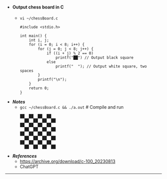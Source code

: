 - #### Output chess board in C
    - `vi ~/chessBoard.c`
      ```
      #include <stdio.h>
      
      int main() {
          int i, j;
          for (i = 0; i < 8; i++) {
              for (j = 0; j < 8; j++) {
                  if ((i + j) % 2 == 0)
                      printf("██") // Output black square
                  else
                      printf("  "); // Output white square, two spaces
              }
              printf("\n");
          }
          return 0;
      }
      ```
- ***Notes***
    - `gcc ~/chessBoard.c && ./a.out` # Compile and run
      ```
      ██  ██  ██  ██
        ██  ██  ██  ██
      ██  ██  ██  ██
        ██  ██  ██  ██
      ██  ██  ██  ██
        ██  ██  ██  ██
      ██  ██  ██  ██
        ██  ██  ██  ██
      ```
- ***References***
    - https://archive.org/download/c-100_20230813
    - ChatGPT
- ---
